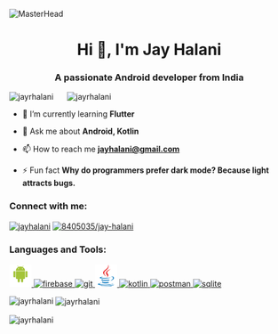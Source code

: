 ![MasterHead](https://media.licdn.com/dms/image/D4D16AQEupGSfRZJYXA/profile-displaybackgroundimage-shrink_350_1400/0/1678861540712?e=1684368000&v=beta&t=NKly-1YKXCct0dx3705glnbHKKRdDG9SOPbQ-LUO11s)

<h1 align="center">Hi 👋, I'm Jay Halani</h1>
<h3 align="center">A passionate Android developer from India</h3>
<img align="right" width="400" src="https://media.tenor.com/NOYF3f82b_gAAAAC/programmer.gif" alt="jayrhalani" />

<p align="left"> <img src="https://komarev.com/ghpvc/?username=jayrhalani&label=Profile%20views&color=0e75b6&style=flat" alt="jayrhalani" /> </p>

- 🌱 I’m currently learning **Flutter**

- 💬 Ask me about **Android, Kotlin**

- 📫 How to reach me **jayhalani@gmail.com**

- ⚡ Fun fact **Why do programmers prefer dark mode? Because light attracts bugs.**

<h3 align="left">Connect with me:</h3>
<p align="left">
<a href="https://linkedin.com/in/jayhalani" target="blank"><img align="center" src="https://raw.githubusercontent.com/rahuldkjain/github-profile-readme-generator/master/src/images/icons/Social/linked-in-alt.svg" alt="jayhalani" height="30" width="40" /></a>
<a href="https://stackoverflow.com/users/8405035/jay-halani" target="blank"><img align="center" src="https://raw.githubusercontent.com/rahuldkjain/github-profile-readme-generator/master/src/images/icons/Social/stack-overflow.svg" alt="8405035/jay-halani" height="30" width="40" /></a>
</p>

<h3 align="left">Languages and Tools:</h3>
<p align="left"> <a href="https://developer.android.com" target="_blank" rel="noreferrer"> <img src="https://raw.githubusercontent.com/devicons/devicon/master/icons/android/android-original-wordmark.svg" alt="android" width="40" height="40"/> </a> <a href="https://firebase.google.com/" target="_blank" rel="noreferrer"> <img src="https://www.vectorlogo.zone/logos/firebase/firebase-icon.svg" alt="firebase" width="40" height="40"/> </a> <a href="https://git-scm.com/" target="_blank" rel="noreferrer"> <img src="https://www.vectorlogo.zone/logos/git-scm/git-scm-icon.svg" alt="git" width="40" height="40"/> </a> <a href="https://www.java.com" target="_blank" rel="noreferrer"> <img src="https://raw.githubusercontent.com/devicons/devicon/master/icons/java/java-original.svg" alt="java" width="40" height="40"/> </a> <a href="https://kotlinlang.org" target="_blank" rel="noreferrer"> <img src="https://www.vectorlogo.zone/logos/kotlinlang/kotlinlang-icon.svg" alt="kotlin" width="40" height="40"/> </a> <a href="https://postman.com" target="_blank" rel="noreferrer"> <img src="https://www.vectorlogo.zone/logos/getpostman/getpostman-icon.svg" alt="postman" width="40" height="40"/> </a> <a href="https://www.sqlite.org/" target="_blank" rel="noreferrer"> <img src="https://www.vectorlogo.zone/logos/sqlite/sqlite-icon.svg" alt="sqlite" width="40" height="40"/> </a> </p>

<p><img align="left" src="https://github-readme-stats.vercel.app/api/top-langs?username=jayrhalani&show_icons=true&locale=en&layout=compact" alt="jayrhalani" /></p>

<p>&nbsp;<img align="center" src="https://github-readme-stats.vercel.app/api?username=jayrhalani&show_icons=true&locale=en" alt="jayrhalani" /></p>

<p><img align="center" src="https://github-readme-streak-stats.herokuapp.com/?user=jayrhalani&" alt="jayrhalani" /></p>
